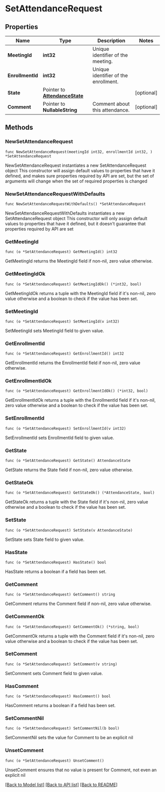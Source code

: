 # SetAttendanceRequest

## Properties

Name | Type | Description | Notes
------------ | ------------- | ------------- | -------------
**MeetingId** | **int32** | Unique identifier of the meeting. | 
**EnrollmentId** | **int32** | Unique identifier of the enrollment. | 
**State** | Pointer to [**AttendanceState**](AttendanceState.md) |  | [optional] 
**Comment** | Pointer to **NullableString** | Comment about this attendance. | [optional] 

## Methods

### NewSetAttendanceRequest

`func NewSetAttendanceRequest(meetingId int32, enrollmentId int32, ) *SetAttendanceRequest`

NewSetAttendanceRequest instantiates a new SetAttendanceRequest object
This constructor will assign default values to properties that have it defined,
and makes sure properties required by API are set, but the set of arguments
will change when the set of required properties is changed

### NewSetAttendanceRequestWithDefaults

`func NewSetAttendanceRequestWithDefaults() *SetAttendanceRequest`

NewSetAttendanceRequestWithDefaults instantiates a new SetAttendanceRequest object
This constructor will only assign default values to properties that have it defined,
but it doesn't guarantee that properties required by API are set

### GetMeetingId

`func (o *SetAttendanceRequest) GetMeetingId() int32`

GetMeetingId returns the MeetingId field if non-nil, zero value otherwise.

### GetMeetingIdOk

`func (o *SetAttendanceRequest) GetMeetingIdOk() (*int32, bool)`

GetMeetingIdOk returns a tuple with the MeetingId field if it's non-nil, zero value otherwise
and a boolean to check if the value has been set.

### SetMeetingId

`func (o *SetAttendanceRequest) SetMeetingId(v int32)`

SetMeetingId sets MeetingId field to given value.


### GetEnrollmentId

`func (o *SetAttendanceRequest) GetEnrollmentId() int32`

GetEnrollmentId returns the EnrollmentId field if non-nil, zero value otherwise.

### GetEnrollmentIdOk

`func (o *SetAttendanceRequest) GetEnrollmentIdOk() (*int32, bool)`

GetEnrollmentIdOk returns a tuple with the EnrollmentId field if it's non-nil, zero value otherwise
and a boolean to check if the value has been set.

### SetEnrollmentId

`func (o *SetAttendanceRequest) SetEnrollmentId(v int32)`

SetEnrollmentId sets EnrollmentId field to given value.


### GetState

`func (o *SetAttendanceRequest) GetState() AttendanceState`

GetState returns the State field if non-nil, zero value otherwise.

### GetStateOk

`func (o *SetAttendanceRequest) GetStateOk() (*AttendanceState, bool)`

GetStateOk returns a tuple with the State field if it's non-nil, zero value otherwise
and a boolean to check if the value has been set.

### SetState

`func (o *SetAttendanceRequest) SetState(v AttendanceState)`

SetState sets State field to given value.

### HasState

`func (o *SetAttendanceRequest) HasState() bool`

HasState returns a boolean if a field has been set.

### GetComment

`func (o *SetAttendanceRequest) GetComment() string`

GetComment returns the Comment field if non-nil, zero value otherwise.

### GetCommentOk

`func (o *SetAttendanceRequest) GetCommentOk() (*string, bool)`

GetCommentOk returns a tuple with the Comment field if it's non-nil, zero value otherwise
and a boolean to check if the value has been set.

### SetComment

`func (o *SetAttendanceRequest) SetComment(v string)`

SetComment sets Comment field to given value.

### HasComment

`func (o *SetAttendanceRequest) HasComment() bool`

HasComment returns a boolean if a field has been set.

### SetCommentNil

`func (o *SetAttendanceRequest) SetCommentNil(b bool)`

 SetCommentNil sets the value for Comment to be an explicit nil

### UnsetComment
`func (o *SetAttendanceRequest) UnsetComment()`

UnsetComment ensures that no value is present for Comment, not even an explicit nil

[[Back to Model list]](../README.md#documentation-for-models) [[Back to API list]](../README.md#documentation-for-api-endpoints) [[Back to README]](../README.md)


